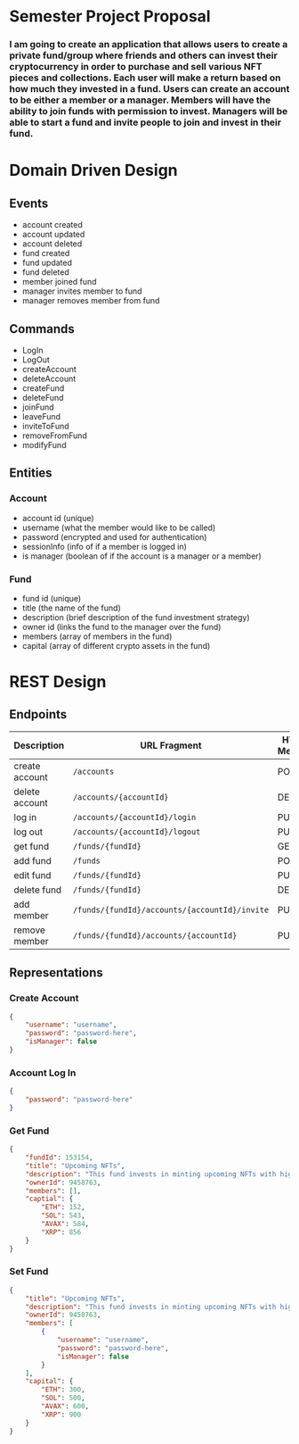 # Semester Project Proposal

### I am going to create an application that allows users to create a private fund/group where friends and others can invest their cryptocurrency in order to purchase and sell various NFT pieces and collections. Each user will make a return based on how much they invested in a fund. Users can create an account to be either a member or a manager. Members will have the ability to join funds with permission to invest. Managers will be able to start a fund and invite people to join and invest in their fund.

# Domain Driven Design

## Events
* account created
* account updated
* account deleted
* fund created
* fund updated
* fund deleted
* member joined fund
* manager invites member to fund
* manager removes member from fund

## Commands
* LogIn
* LogOut
* createAccount
* deleteAccount
* createFund
* deleteFund
* joinFund
* leaveFund
* inviteToFund
* removeFromFund
* modifyFund

## Entities

### Account
* account id (unique)
* username (what the member would like to be called)
* password (encrypted and used for authentication)
* sessionInfo (info of if a member is logged in)
* is manager (boolean of if the account is a manager or a member)

### Fund
* fund id (unique)
* title (the name of the fund)
* description (brief description of the fund investment strategy)
* owner id (links the fund to the manager over the fund)
* members (array of members in the fund)
* capital (array of different crypto assets in the fund)

# REST Design
## Endpoints
| Description | URL Fragment | HTTP Method | Path Parameters | Representations |
| ---------------- | ----------------------- | ----- | ---------- | -------------------- |
| create account | <code>/accounts</code> | POST | | Create Account |
| delete account | <code>/accounts/{accountId}</code> | DELETE | <code>accountId</code> | |
| log in  | <code>/accounts/{accountId}/login</code> | PUT | <code>accountId</code> | Account Log In |
| log out | <code>/accounts/{accountId}/logout</code> | PUT | <code>accountId</code> | |
| get fund | <code>/funds/{fundId}</code> | GET | <code>fundId</code> | Get Fund |
| add fund | <code>/funds</code> | POST | | Set Fund |
| edit fund | <code>/funds/{fundId}</code> | PUT | <code>fundId</code> | Set Fund |
| delete fund | <code>/funds/{fundId}</code> | DELETE | <code>fundId</code> |
| add member | <code>/funds/{fundId}/accounts/{accountId}/invite</code> | PUT | <code>fundId</code>, <code>accountId</code> | Set Fund |
| remove member | <code>/funds/{fundId}/accounts/{accountId}</code> | PUT | <code>fundId</code>, <code>accountId</code> | Set Fund |

## Representations
### Create Account
```json
{
    "username": "username",
    "password": "password-here",
    "isManager": false
}
```

### Account Log In
```json
{
    "password": "password-here"
}
```

### Get Fund
```json
{
    "fundId": 153154,
    "title": "Upcoming NFTs",
    "description": "This fund invests in minting upcoming NFTs with high growth potential",
    "ownerId": 9458763,
    "members": [],
    "captial": {
        "ETH": 152,
        "SOL": 543,
        "AVAX": 584,
        "XRP": 856
    }
}
```

### Set Fund
```json
{
    "title": "Upcoming NFTs",
    "description": "This fund invests in minting upcoming NFTs with high growth potential",
    "ownerId": 9458763,
    "members": [
        {
            "username": "username",
            "password": "password-here",
            "isManager": false
        }
    ],
    "capital": {
        "ETH": 300,
        "SOL": 500,
        "AVAX": 600,
        "XRP": 900
    }
}
```

